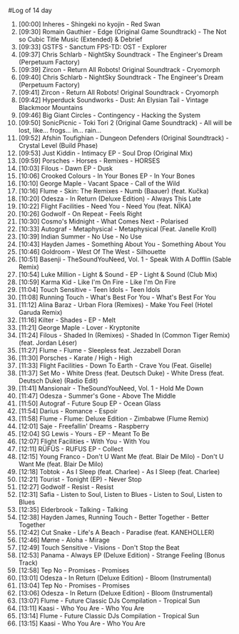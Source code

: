 #Log of 14 day

1. [00:00] Inheres - Shingeki no kyojin - Red Swan
1. [09:30] Romain Gauthier - Edge (Original Game Soundtrack) - The Not so Cubic Title Music (Extended) & Debrief
1. [09:33] GSTFS - Sanctum FPS-TD: OST - Explorer
1. [09:37] Chris Schlarb - NightSky Soundtrack - The Engineer's Dream (Perpetuum Factory)
1. [09:39] Zircon - Return All Robots! Original Soundtrack - Cryomorph
1. [09:40] Chris Schlarb - NightSky Soundtrack - The Engineer's Dream (Perpetuum Factory)
1. [09:41] Zircon - Return All Robots! Original Soundtrack - Cryomorph
1. [09:42] Hyperduck Soundworks - Dust: An Elysian Tail - Vintage Blackmoor Mountains
1. [09:46] Big Giant Circles - Contingency - Hacking the System
1. [09:50] SonicPicnic - Toki Tori 2 (Original Game Soundtrack) - All will be lost, like... frogs... in... rain...
1. [09:52] Afshin Toufighian - Dungeon Defenders (Original Soundtrack) - Crystal Level (Build Phase)
1. [09:53] Just Kiddin - Intimacy EP - Soul Drop (Original Mix)
1. [09:59] Porsches - Horses - Remixes - HORSES
1. [10:03] Filous - Dawn EP - Dusk
1. [10:06] Crooked Colours - In Your Bones EP - In Your Bones
1. [10:10] George Maple - Vacant Space - Call of the Wild
1. [10:16] Flume - Skin: The Remixes - Numb (Baauer) (feat. Kučka)
1. [10:20] Odesza - In Return (Deluxe Edition) - Always This Late
1. [10:22] Flight Facilities - Need You - Need You (feat. NÏKA)
1. [10:26] Godwolf - On Repeat - Feels Right
1. [10:30] Cosmo's Midnight - What Comes Next - Polarised
1. [10:33] Autograf - Metaphysical - Metaphysical (Feat. Janelle Kroll)
1. [10:39] Indian Summer - No Use - No Use
1. [10:43] Hayden James - Something About You - Something About You
1. [10:46] Goldroom - West Of The West - Silhouette
1. [10:51] Basenji - TheSoundYouNeed, Vol. 1 - Speak With A Dofflin (Sable Remix)
1. [10:54] Luke Million - Light & Sound - EP - Light & Sound (Club Mix)
1. [10:59] Karma Kid - Like I'm On Fire - Like I'm On Fire
1. [11:04] Touch Sensitive - Teen Idols - Teen Idols
1. [11:08] Running Touch - What's Best For You - What's Best For You
1. [11:12] Alina Baraz - Urban Flora (Remixes) - Make You Feel (Hotel Garuda Remix)
1. [11:16] Kilter - Shades - EP - Melt
1. [11:21] George Maple - Lover - Kryptonite
1. [11:24] Filous - Shaded In (Remixes) - Shaded In (Common Tiger Remix) (feat. Jordan Léser)
1. [11:27] Flume - Flume - Sleepless feat. Jezzabell Doran
1. [11:30] Porsches - Karate / High - High
1. [11:33] Flight Facilities - Down To Earth - Crave You (Feat. Giselle)
1. [11:37] Set Mo - White Dress (feat. Deutsch Duke) - White Dress (feat. Deutsch Duke) (Radio Edit)
1. [11:41] Mansionair - TheSoundYouNeed, Vol. 1 - Hold Me Down
1. [11:47] Odesza - Summer's Gone - Above The Middle
1. [11:50] Autograf - Future Soup EP - Ocean Glass
1. [11:54] Darius - Romance - Espoir
1. [11:58] Flume - Flume: Deluxe Edition - Zimbabwe (Flume Remix)
1. [12:01] Saje - Freefallin' Dreams - Raspberry
1. [12:04] SG Lewis - Yours - EP - Meant To Be
1. [12:07] Flight Facilities - With You - With You
1. [12:11] RÜFÜS - RUFUS EP - Collect
1. [12:15] Young Franco - Don't U Want Me (feat. Blair De Milo) - Don't U Want Me (feat. Blair De Milo)
1. [12:18] Tobtok - As I Sleep (feat. Charlee) - As I Sleep (feat. Charlee)
1. [12:21] Tourist - Tonight (EP) - Never Stop
1. [12:27] Godwolf - Resist - Resist
1. [12:31] Safia - Listen to Soul, Listen to Blues - Listen to Soul, Listen to Blues
1. [12:35] Elderbrook - Talking - Talking
1. [12:38] Hayden James, Running Touch - Better Together - Better Together
1. [12:42] Cut Snake - Life's A Beach - Paradise (feat. KANEHOLLER)
1. [12:46] Møme - Aloha - Mirage
1. [12:49] Touch Sensitive - Visions - Don't Stop the Beat
1. [12:53] Panama - Always EP (Deluxe Edition) - Strange Feeling (Bonus Track)
1. [12:58] Tep No - Promises - Promises
1. [13:01] Odesza - In Return (Deluxe Edition) - Bloom (Instrumental)
1. [13:04] Tep No - Promises - Promises
1. [13:06] Odesza - In Return (Deluxe Edition) - Bloom (Instrumental)
1. [13:07] Flume - Future Classic DJs Compilation - Tropical Sun
1. [13:11] Kaasi - Who You Are - Who You Are
1. [13:14] Flume - Future Classic DJs Compilation - Tropical Sun
1. [13:15] Kaasi - Who You Are - Who You Are
